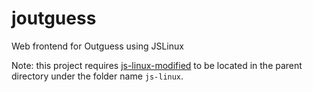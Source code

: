 # joutguess
Web frontend for Outguess using JSLinux

Note: this project requires [js-linux-modified](https://github.com/ae27ff/js-linux-modified) to be located in the parent directory under the folder name `js-linux`.
